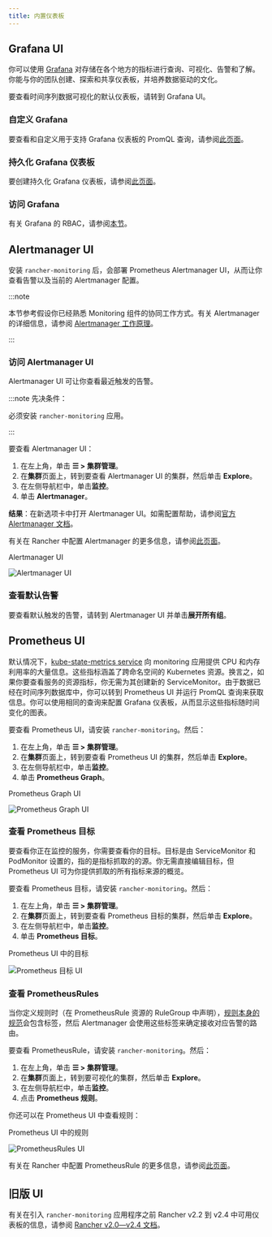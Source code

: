 ```yaml
---
title: 内置仪表板
---
```


## Grafana UI

你可以使用 [Grafana](https://grafana.com/grafana/) 对存储在各个地方的指标进行查询、可视化、告警和了解。你能与你的团队创建、探索和共享仪表板，并培养数据驱动的文化。

要查看时间序列数据可视化的默认仪表板，请转到 Grafana UI。

### 自定义 Grafana

要查看和自定义用于支持 Grafana 仪表板的 PromQL 查询，请参阅[此页面](../../how-to-guides/advanced-user-guides/monitoring-alerting-guides/customize-grafana-dashboard.md)。

### 持久化 Grafana 仪表板

要创建持久化 Grafana 仪表板，请参阅[此页面](../../how-to-guides/advanced-user-guides/monitoring-alerting-guides/create-persistent-grafana-dashboard.md)。

### 访问 Grafana

有关 Grafana 的 RBAC，请参阅[本节](rbac-for-monitoring.md#grafana-的-rbac)。


## Alertmanager UI

安装 `rancher-monitoring` 后，会部署 Prometheus Alertmanager UI，从而让你查看告警以及当前的 Alertmanager 配置。

:::note

本节参考假设你已经熟悉 Monitoring 组件的协同工作方式。有关 Alertmanager 的详细信息，请参阅 [Alertmanager 工作原理](how-monitoring-works.md#3-alertmanager-的工作原理)。

:::

### 访问 Alertmanager UI

Alertmanager UI 可让你查看最近触发的告警。

:::note 先决条件：

必须安装 `rancher-monitoring` 应用。

:::

要查看 Alertmanager UI：

1. 在左上角，单击 **☰ > 集群管理**。
1. 在**集群**页面上，转到要查看 Alertmanager UI 的集群，然后单击 **Explore**。
1. 在左侧导航栏中，单击**监控**。
1. 单击 **Alertmanager**。

**结果**：在新选项卡中打开 Alertmanager UI。如需配置帮助，请参阅[官方 Alertmanager 文档](https://prometheus.io/docs/alerting/latest/alertmanager/)。

有关在 Rancher 中配置 Alertmanager 的更多信息，请参阅[此页面](../../how-to-guides/advanced-user-guides/monitoring-v2-configuration-guides/advanced-configuration/alertmanager.md)。

<figcaption>Alertmanager UI</figcaption>

![Alertmanager UI](/img/alertmanager-ui.png)


### 查看默认告警

要查看默认触发的告警，请转到 Alertmanager UI 并单击**展开所有组**。


## Prometheus UI

默认情况下，[kube-state-metrics service](https://github.com/kubernetes/kube-state-metrics) 向 monitoring 应用提供 CPU 和内存利用率的大量信息。这些指标涵盖了跨命名空间的 Kubernetes 资源。换言之，如果你要查看服务的资源指标，你无需为其创建新的 ServiceMonitor。由于数据已经在时间序列数据库中，你可以转到 Prometheus UI 并运行 PromQL 查询来获取信息。你可以使用相同的查询来配置 Grafana 仪表板，从而显示这些指标随时间变化的图表。

要查看 Prometheus UI，请安装 `rancher-monitoring`。然后：

1. 在左上角，单击 **☰ > 集群管理**。
1. 在**集群**页面上，转到要查看 Prometheus UI 的集群，然后单击 **Explore**。
1. 在左侧导航栏中，单击**监控**。
1. 单击 **Prometheus Graph**。

<figcaption>Prometheus Graph UI</figcaption>

![Prometheus Graph UI](/img/prometheus-graph-ui.png)

### 查看 Prometheus 目标

要查看你正在监控的服务，你需要查看你的目标。目标是由 ServiceMonitor 和 PodMonitor 设置的，指的是指标抓取的的源。你无需直接编辑目标，但 Prometheus UI 可为你提供抓取的所有指标来源的概览。

要查看 Prometheus 目标，请安装 `rancher-monitoring`。然后：


1. 在左上角，单击 **☰ > 集群管理**。
1. 在**集群**页面上，转到要查看 Prometheus 目标的集群，然后单击 **Explore**。
1. 在左侧导航栏中，单击**监控**。
1. 单击 **Prometheus 目标**。

<figcaption>Prometheus UI 中的目标</figcaption>

![Prometheus 目标 UI](/img/prometheus-targets-ui.png)

### 查看 PrometheusRules

当你定义规则时（在 PrometheusRule 资源的 RuleGroup 中声明），[规则本身的规范](https://github.com/prometheus-operator/prometheus-operator/blob/master/Documentation/api.md#rule)会包含标签，然后 Alertmanager 会使用这些标签来确定接收对应告警的路由。

要查看 PrometheusRule，请安装 `rancher-monitoring`。然后：

1. 在左上角，单击 **☰ > 集群管理**。
1. 在**集群**页面上，转到要可视化的集群，然后单击 **Explore**。
1. 在左侧导航栏中，单击**监控**。
1. 点击 **Prometheus 规则**。

你还可以在 Prometheus UI 中查看规则：

<figcaption>Prometheus UI 中的规则</figcaption>

![PrometheusRules UI](/img/prometheus-rules-ui.png)

有关在 Rancher 中配置 PrometheusRule 的更多信息，请参阅[此页面](../../how-to-guides/advanced-user-guides/monitoring-v2-configuration-guides/advanced-configuration/prometheusrules.md)。

## 旧版 UI

有关在引入 `rancher-monitoring` 应用程序之前 Rancher v2.2 到 v2.4 中可用仪表板的信息，请参阅 [Rancher v2.0—v2.4 文档](/versioned_docs/version-2.0-2.4/explanations/integrations-in-rancher/cluster-monitoring/viewing-metrics.md)。
